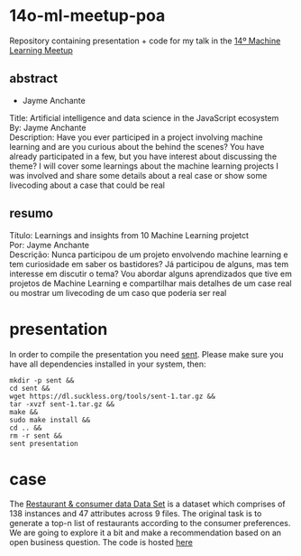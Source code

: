 # 14o-ml-meetup-poa

Repository containing presentation + code for my talk in the [14º Machine Learning Meetup](https://github.com/jayme-anchante/14o-ml-meetup-poa)

## abstract

 - Jayme Anchante

Title: Artificial intelligence and data science in the JavaScript ecosystem  
By: Jayme Anchante  
Description: Have you ever participed in a project involving machine learning and are you curious about the behind the scenes? You have already participated in a few, but you have interest about discussing the theme? I will cover some learnings about the machine learning projects I was involved and share some details about a real case or show some livecoding about a case that could be real

## resumo

Título: Learnings and insights from 10 Machine Learning projetct  
Por: Jayme Anchante  
Descrição: Nunca participou de um projeto envolvendo machine learning e tem curiosidade em saber os bastidores? Já participou de alguns, mas tem interesse em discutir o tema? Vou abordar alguns aprendizados que tive em projetos de Machine Learning e compartilhar mais detalhes de um case real ou mostrar um livecoding de um caso que poderia ser real

# presentation

In order to compile the presentation you need [sent](https://tools.suckless.org/sent/). Please make sure you have all dependencies installed in your system, then:

```
mkdir -p sent &&
cd sent &&
wget https://dl.suckless.org/tools/sent-1.tar.gz &&
tar -xvzf sent-1.tar.gz &&
make &&
sudo make install &&
cd .. &&
rm -r sent &&
sent presentation
```

# case

The [Restaurant & consumer data Data Set](https://archive.ics.uci.edu/ml/datasets/Restaurant+%26+consumer+data) is a dataset which comprises of 138 instances and 47 attributes across 9 files. The original task is to generate a top-n list of restaurants according to the consumer preferences. We are going to explore it a bit and make a recommendation based on an open business question. The code is hosted [here](https://github.com/jayme-anchante/restaurant-consumer-dataset-project)

